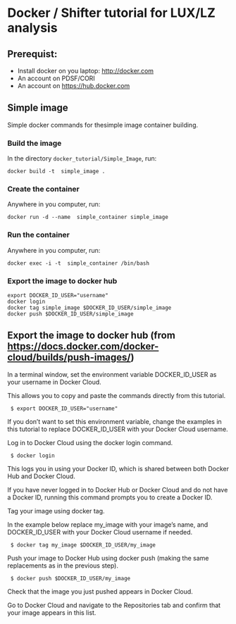 # Docker / Shifter tutorial for LUX/LZ analysis


## Prerequist:

- Install docker on you laptop: http://docker.com
- An account on PDSF/CORI
- An account on https://hub.docker.com


## Simple image

Simple docker commands for thesimple image container building.

### Build the image

In the directory `docker_tutorial/Simple_Image`, run:
```shell
docker build -t  simple_image .
```

### Create the container

Anywhere in you computer, run:
```shell
docker run -d --name  simple_container simple_image
```

### Run the container
Anywhere in you computer, run:
```shell
docker exec -i -t  simple_container /bin/bash
```
### Export the image to docker hub
```shell
export DOCKER_ID_USER="username"
docker login
docker tag simple_image $DOCKER_ID_USER/simple_image
docker push $DOCKER_ID_USER/simple_image
```




## Export the image to docker hub (from https://docs.docker.com/docker-cloud/builds/push-images/)

In a terminal window, set the environment variable DOCKER_ID_USER as your username in Docker Cloud.

This allows you to copy and paste the commands directly from this tutorial.
```shell
 $ export DOCKER_ID_USER="username"
 ```
If you don’t want to set this environment variable, change the examples in this tutorial to replace DOCKER_ID_USER with your Docker Cloud username.

Log in to Docker Cloud using the docker login command.
```shell
 $ docker login
 ```
This logs you in using your Docker ID, which is shared between both Docker Hub and Docker Cloud.

If you have never logged in to Docker Hub or Docker Cloud and do not have a Docker ID, running this command prompts you to create a Docker ID.

Tag your image using docker tag.

In the example below replace my_image with your image’s name, and DOCKER_ID_USER with your Docker Cloud username if needed.
```shell
 $ docker tag my_image $DOCKER_ID_USER/my_image
 ```
Push your image to Docker Hub using docker push (making the same replacements as in the previous step).
```shell
 $ docker push $DOCKER_ID_USER/my_image
 ```
Check that the image you just pushed appears in Docker Cloud.

Go to Docker Cloud and navigate to the Repositories tab and confirm that your image appears in this list.
